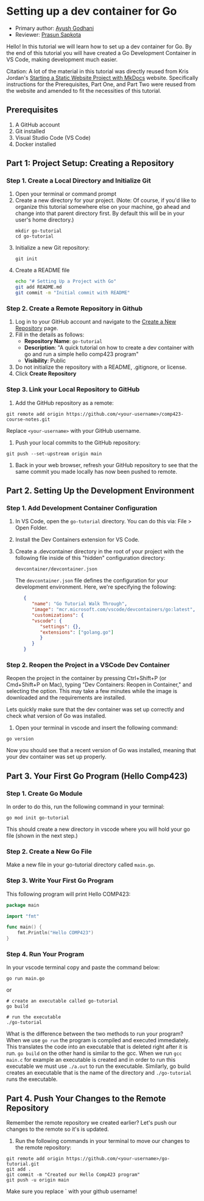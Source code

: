 # Setting up a dev container for Go

* Primary author: [Ayush Godhani](https://github.com/avgod07)
* Reviewer: [Prasun Sapkota](https://github.com/psap2)

Hello! In this tutorial we will learn how to set up a dev container for Go. By the end of this tutorial you will have created a Go Development Container in VS Code, making development much easier.

Citation: A lot of the material in this tutorial was directly reused from Kris Jordan's [Starting a Static Website Project with MkDocs](https://comp423-25s.github.io/resources/MkDocs/tutorial/) website. Specifically instructions for the Prerequisites, Part One, and Part Two were reused from the website and amended to fit the necessities of this tutorial. 



## Prerequisites
1. A GitHub account
1. Git installed
1. Visual Studio Code (VS Code)
1. Docker installed

## Part 1: Project Setup: Creating a Repository

### Step 1. Create a Local Directory and Initialize Git

1. Open your terminal or command prompt
1. Create a new directory for your project. (Note: Of course, if you'd like to organize this tutorial somewhere else on your machine, go ahead and change into that parent directory first. By default this will be in your user's home directory.)
   ```
   mkdir go-tutorial
   cd go-tutorial
   ```
1. Initialize a new Git repository:
   ```
   git init
   ```
1. Create a README file
   ```bash
   echo "# Setting Up a Project with Go"
   git add README.md
   git commit -m "Initial commit with README"
   ```

### Step 2. Create a Remote Repository in Github
1. Log in to your GitHub account and navigate to the [Create a New Repository](https://github.com/new) page.
1. Fill in the details as follows:
   * **Repository Name**: `go-tutorial`
   * **Description**: "A quick tutorial on how to create a dev container with go and run a simple hello comp423 program"
   * **Visibility**: Public
1. Do not initialize the repository with a README, .gitignore, or license.
1. Click **Create Repository**

### Step 3. Link your Local Repository to GitHub
1. Add the GitHub repository as a remote:
  ```
  git remote add origin https://github.com/<your-username>/comp423-course-notes.git
  ```
Replace `<your-username>` with your GitHub username.
1. Push your local commits to the GitHub repository:
  ```
  git push --set-upstream origin main
  ```
1. Back in your web browser, refresh your GitHub repository to see that the same commit you made locally has now been pushed to remote. 


## Part 2. Setting Up the Development Environment

### Step 1. Add Development Container Configuration
1. In VS Code, open the `go-tutorial` directory. You can do this via: File > Open Folder.
1. Install the Dev Containers extension for VS Code.
1. Create a .devcontainer directory in the root of your project with the following file inside of this "hidden" configuration directory:

   `devcontainer/devcontainer.json`

   The `devcontainer.json` file defines the configuration for your development environment. Here, we're specifying the following:

   ```json
      {
         "name": "Go Tutorial Walk Through",
         "image": "mcr.microsoft.com/vscode/devcontainers/go:latest",
         "customizations": {
         "vscode": {
            "settings": {},
            "extensions": ["golang.go"]
            }
         }
      }
   ```

### Step 2. Reopen the Project in a VSCode Dev Container
Reopen the project in the container by pressing Ctrl+Shift+P (or Cmd+Shift+P on Mac), typing "Dev Containers: Reopen in Container," and selecting the option. This may take a few minutes while the image is downloaded and the requirements are installed.

Lets quickly make sure that the dev container was set up correctly and check what version of Go was installed.

1. Open your terminal in vscode and insert the following command:
```
go version
```
Now you should see that a recent version of Go was installed, meaning that your dev container was set up properly. 

## Part 3. Your First Go Program (Hello Comp423)

### Step 1. Create Go Module

In order to do this, run the following command in your terminal:

```
go mod init go-tutorial
```

This should create a new directory in vscode where you will hold your go file (shown in the next step.)

### Step 2. Create a New Go File

Make a new file in your go-tutorial directory called `main.go`.

### Step 3. Write Your First Go Program
This following program will print Hello COMP423:
```go
package main

import "fmt"

func main() {
    fmt.Println("Hello COMP423")
}
```
### Step 4. Run Your Program
In your vscode terminal copy and paste the command below:
```
go run main.go
```
or
```
# create an executable called go-tutorial
go build

# run the executable
./go-tutorial
```

What is the difference between the two methods to run your program? When we use `go run` the program is compiled and executed immediately. This translates the code into an executable that is deleted right after it is run. 
`go build` on the other hand is similar to the gcc. When we run `gcc main.c` for example an executable is created and in order to run this executable we must use `./a.out` to run the executable. Similarly, go build creates an
executable that is the name of the directory and `./go-tutorial` runs the executable.

## Part 4. Push Your Changes to the Remote Repository
Remember the remote repository we created earlier? Let's push our changes to the remote so it's is updated.

1. Run the following commands in your terminal to move our changes to the remote repository:
```
git remote add origin https://github.com/<your-username>/go-tutorial.git
git add .
git commit -m "Created our Hello Comp423 program"
git push -u origin main
```
Make sure you replace `<your-username> with your github username! 